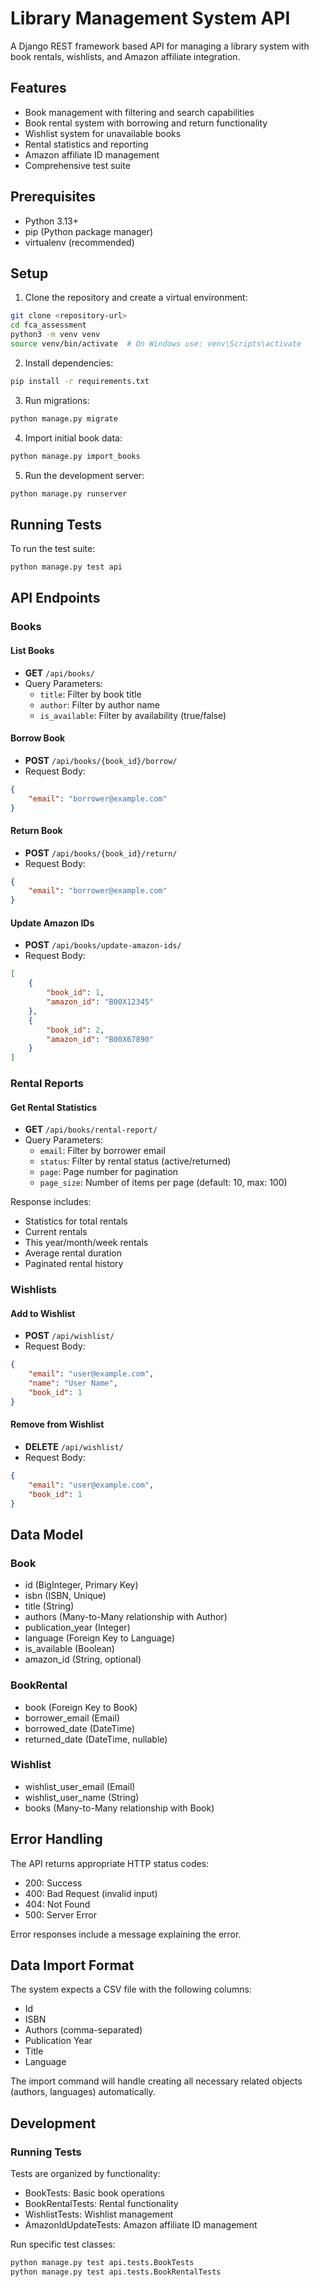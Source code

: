 # Library Management System API

A Django REST framework based API for managing a library system with book rentals, wishlists, and Amazon affiliate integration.

## Features

- Book management with filtering and search capabilities
- Book rental system with borrowing and return functionality
- Wishlist system for unavailable books
- Rental statistics and reporting
- Amazon affiliate ID management
- Comprehensive test suite

## Prerequisites

- Python 3.13+
- pip (Python package manager)
- virtualenv (recommended)

## Setup

1. Clone the repository and create a virtual environment:
```bash
git clone <repository-url>
cd fca_assessment
python3 -m venv venv
source venv/bin/activate  # On Windows use: venv\Scripts\activate
```

2. Install dependencies:
```bash
pip install -r requirements.txt
```

3. Run migrations:
```bash
python manage.py migrate
```

4. Import initial book data:
```bash
python manage.py import_books
```

5. Run the development server:
```bash
python manage.py runserver
```

## Running Tests

To run the test suite:
```bash
python manage.py test api
```

## API Endpoints

### Books

#### List Books
- **GET** `/api/books/`
- Query Parameters:
  - `title`: Filter by book title
  - `author`: Filter by author name
  - `is_available`: Filter by availability (true/false)

#### Borrow Book
- **POST** `/api/books/{book_id}/borrow/`
- Request Body:
```json
{
    "email": "borrower@example.com"
}
```

#### Return Book
- **POST** `/api/books/{book_id}/return/`
- Request Body:
```json
{
    "email": "borrower@example.com"
}
```

#### Update Amazon IDs
- **POST** `/api/books/update-amazon-ids/`
- Request Body:
```json
[
    {
        "book_id": 1,
        "amazon_id": "B00X12345"
    },
    {
        "book_id": 2,
        "amazon_id": "B00X67890"
    }
]
```

### Rental Reports

#### Get Rental Statistics
- **GET** `/api/books/rental-report/`
- Query Parameters:
  - `email`: Filter by borrower email
  - `status`: Filter by rental status (active/returned)
  - `page`: Page number for pagination
  - `page_size`: Number of items per page (default: 10, max: 100)

Response includes:
- Statistics for total rentals
- Current rentals
- This year/month/week rentals
- Average rental duration
- Paginated rental history

### Wishlists

#### Add to Wishlist
- **POST** `/api/wishlist/`
- Request Body:
```json
{
    "email": "user@example.com",
    "name": "User Name",
    "book_id": 1
}
```

#### Remove from Wishlist
- **DELETE** `/api/wishlist/`
- Request Body:
```json
{
    "email": "user@example.com",
    "book_id": 1
}
```

## Data Model

### Book
- id (BigInteger, Primary Key)
- isbn (ISBN, Unique)
- title (String)
- authors (Many-to-Many relationship with Author)
- publication_year (Integer)
- language (Foreign Key to Language)
- is_available (Boolean)
- amazon_id (String, optional)

### BookRental
- book (Foreign Key to Book)
- borrower_email (Email)
- borrowed_date (DateTime)
- returned_date (DateTime, nullable)

### Wishlist
- wishlist_user_email (Email)
- wishlist_user_name (String)
- books (Many-to-Many relationship with Book)

## Error Handling

The API returns appropriate HTTP status codes:
- 200: Success
- 400: Bad Request (invalid input)
- 404: Not Found
- 500: Server Error

Error responses include a message explaining the error.

## Data Import Format

The system expects a CSV file with the following columns:
- Id
- ISBN
- Authors (comma-separated)
- Publication Year
- Title
- Language

The import command will handle creating all necessary related objects (authors, languages) automatically.

## Development

### Running Tests
Tests are organized by functionality:
- BookTests: Basic book operations
- BookRentalTests: Rental functionality
- WishlistTests: Wishlist management
- AmazonIdUpdateTests: Amazon affiliate ID management

Run specific test classes:
```bash
python manage.py test api.tests.BookTests
python manage.py test api.tests.BookRentalTests
```